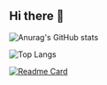 ## Hi there 👋


![Anurag's GitHub stats](https://github-readme-stats.vercel.app/api?username=movetron&theme=prussian&show_icons=true)

![Top Langs](https://github-readme-stats.vercel.app/api/top-langs/?username=movetron&layout=compact)


[![Readme Card](https://github-readme-stats.vercel.app/api/pin/?username=movetron&repo=pizzeria)](https://github.com/movetron/pizzeria)
<!--
**movetron/movetron** is a ✨ _special_ ✨ repository because its `README.md` (this file) appears on your GitHub profile.

Here are some ideas to get you started:

- 🔭 I’m currently working on ...
- 🌱 I’m currently learning ...
- 👯 I’m looking to collaborate on ...
- 🤔 I’m looking for help with ...
- 💬 Ask me about ...
- 📫 How to reach me: ...
- 😄 Pronouns: ...
- ⚡ Fun fact: ...
-->
